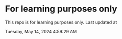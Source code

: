# For learning purposes only
This repo is for learning purposes only.
Last updated at

Tuesday, May 14, 2024 4:59:29 AM


